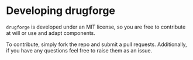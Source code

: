 Developing drugforge
========================

`drugforge` is developed under an MIT license, so you are free to contribute at will or use and adapt components.

To contribute, simply fork the repo and submit a pull requests. Additionally, if you have any questions  feel free to raise them as an issue.
